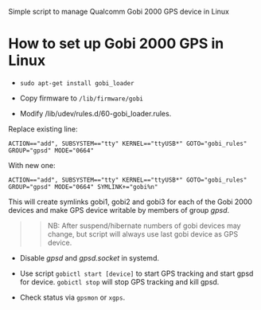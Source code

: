 Simple script to manage Qualcomm Gobi 2000 GPS device in Linux

# How to set up Gobi 2000 GPS in Linux

+ `sudo apt-get install gobi_loader`

+ Copy firmware to `/lib/firmware/gobi`

+ Modify /lib/udev/rules.d/60-gobi_loader.rules. 

Replace existing line:

    ACTION=="add", SUBSYSTEM=="tty" KERNEL=="ttyUSB*" GOTO="gobi_rules" GROUP="gpsd" MODE="0664"

With new one:
	
    ACTION=="add", SUBSYSTEM=="tty" KERNEL=="ttyUSB*" GOTO="gobi_rules" GROUP="gpsd" MODE="0664" SYMLINK+="gobi%n"

This will create symlinks gobi1, gobi2 and gobi3 for each of the Gobi 2000 devices and make GPS device writable by members of group *gpsd*. 

>> NB: After suspend/hibernate numbers of gobi devices may change, but script will always use last gobi device as GPS device.

+ Disable _gpsd_ and _gpsd.socket_ in systemd. 

+ Use script `gobictl start [device]` to start GPS tracking and start gpsd for device. `gobictl stop` will stop GPS tracking and kill gpsd.

+ Check status via `gpsmon` or `xgps`. 

